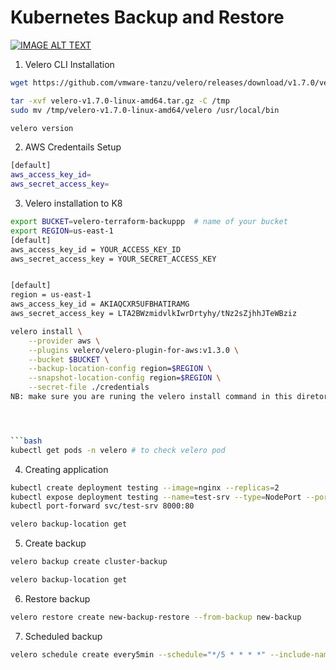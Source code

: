 # Kubernetes Backup and Restore


[![IMAGE ALT TEXT](http://img.youtube.com/vi/_y0yGAbLknU/0.jpg)](http://www.youtube.com/watch?v=_y0yGAbLknU "Video Tutorial")


1. Velero CLI Installation

```bash
wget https://github.com/vmware-tanzu/velero/releases/download/v1.7.0/velero-v1.7.0-linux-amd64.tar.gz

tar -xvf velero-v1.7.0-linux-amd64.tar.gz -C /tmp
sudo mv /tmp/velero-v1.7.0-linux-amd64/velero /usr/local/bin

velero version
```

2. AWS Credentails Setup
   

```bash
[default]
aws_access_key_id=
aws_secret_access_key=
```

3. Velero installation to K8

```bash
export BUCKET=velero-terraform-backuppp  # name of your bucket
export REGION=us-east-1
[default]
aws_access_key_id = YOUR_ACCESS_KEY_ID
aws_secret_access_key = YOUR_SECRET_ACCESS_KEY


[default]
region = us-east-1
aws_access_key_id = AKIAQCXR5UFBHATIRAMG
aws_secret_access_key = LTA2BWzmidvlkIwrDrtyhy/tNz2sZjhhJTeWBziz

velero install \
    --provider aws \
    --plugins velero/velero-plugin-for-aws:v1.3.0 \
    --bucket $BUCKET \
    --backup-location-config region=$REGION \
    --snapshot-location-config region=$REGION \
    --secret-file ./credentials
NB: make sure you are runing the velero install command in this diretory .aws configure




```bash
kubectl get pods -n velero # to check velero pod
```

4. Creating application

```bash
kubectl create deployment testing --image=nginx --replicas=2
kubectl expose deployment testing --name=test-srv --type=NodePort --port=80
kubectl port-forward svc/test-srv 8000:80
```

```bash
velero backup-location get
```
5. Create backup 
```bash
velero backup create cluster-backup
```

```bash
velero backup-location get
```

6. Restore backup
```bash
velero restore create new-backup-restore --from-backup new-backup
```
 7. Scheduled backup
```bash
velero schedule create every5min --schedule="*/5 * * * *" --include-namespaces test --ttl 0h15m0s
```
